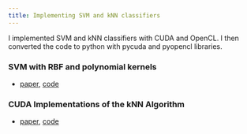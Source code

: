 ```yaml
---
title: Implementing SVM and kNN classifiers 
---
```


I implemented SVM and kNN classifiers with CUDA and OpenCL. I then converted the code to python with pycuda and pyopencl libraries.

### SVM with RBF and polynomial kernels 
- [paper](/files/svm.pdf), [code](https://github.com/kateivshina/cuda_svm_knn)


### CUDA Implementations of the kNN Algorithm
- [paper](/files/knn.pdf), [code](https://github.com/kateivshina/cuda_svm_knn)
